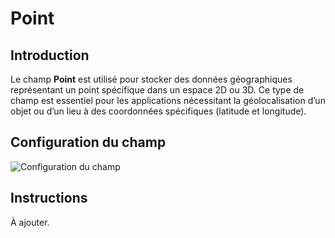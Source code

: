 # Point

## Introduction

Le champ **Point** est utilisé pour stocker des données géographiques représentant un point spécifique dans un espace 2D ou 3D. Ce type de champ est essentiel pour les applications nécessitant la géolocalisation d’un objet ou d’un lieu à des coordonnées spécifiques (latitude et longitude).

## Configuration du champ

![Configuration du champ](https://static-docs.nocobase.com/20240512181420.png)

## Instructions

À ajouter.
